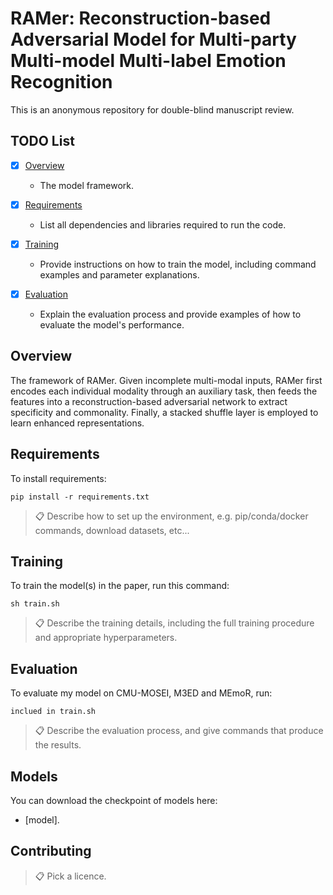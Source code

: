 # RAMer: Reconstruction-based Adversarial Model for Multi-party Multi-model Multi-label Emotion Recognition

This is an anonymous repository for double-blind manuscript review.

## TODO List

- [x] [Overview](#overview)  
  - The model framework.

- [x] [Requirements](#requirements)
  - List all dependencies and libraries required to run the code.

- [x] [Training](#training)  
  - Provide instructions on how to train the model, including command examples and parameter explanations.

- [x] [Evaluation](#evaluation)  
  - Explain the evaluation process and provide examples of how to evaluate the model's performance.

## Overview
The framework of RAMer. Given incomplete multi-modal inputs, RAMer first encodes each individual modality through an auxiliary task, then feeds the features into a reconstruction-based adversarial network to extract specificity and commonality. Finally, a stacked shuffle layer is employed to learn enhanced representations.

## Requirements

To install requirements:

```setup
pip install -r requirements.txt
```

>📋  Describe how to set up the environment, e.g. pip/conda/docker commands, download datasets, etc...

## Training

To train the model(s) in the paper, run this command:

```train
sh train.sh
```

>📋  Describe the training details, including the full training procedure and appropriate hyperparameters.

## Evaluation

To evaluate my model on CMU-MOSEI, M3ED and MEmoR, run:

```eval
inclued in train.sh
```

>📋  Describe the evaluation process, and give commands that produce the results.

## Models

You can download the checkpoint of models here:

- [model]. 


## Contributing

>📋  Pick a licence. 
